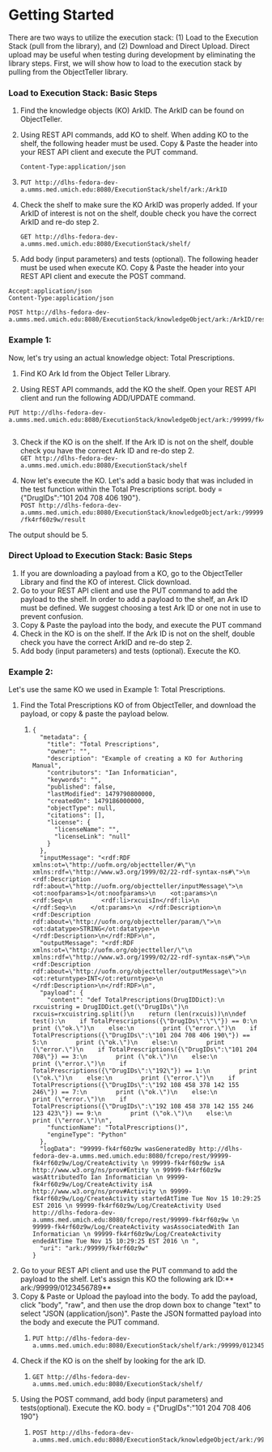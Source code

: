 # Getting Started

There are two ways to utilize the execution stack: \(1\) Load to the Execution Stack \(pull from the library\), and \(2\) Download and Direct Upload. Direct upload may be useful when testing during development by eliminating the library steps. First, we will show how to load to the execution stack by pulling from the ObjectTeller library.

### Load to Execution Stack: Basic Steps

1. Find the knowledge objects \(KO\) ArkID. The ArkID can be found on ObjectTeller.

2. Using REST API commands, add KO to shelf. When adding KO to the shelf, the following header must be used. Copy & Paste the header into your REST API client and execute the PUT command.

   ```
   Content-Type:application/json
   ```

3. ```
   PUT http://dlhs-fedora-dev-a.umms.med.umich.edu:8080/ExecutionStack/shelf/ark:/ArkID
   ```
4. Check the shelf to make sure the KO ArkID was properly added. If your ArkID of interest is not on the shelf, double check you have the correct ArkID and re-do step 2.

   ```
   GET http://dlhs-fedora-dev-a.umms.med.umich.edu:8080/ExecutionStack/shelf/
   ```

5. Add body \(input parameters\) and tests \(optional\). The following header must be used when execute KO. Copy & Paste the header into your REST API client and execute the POST command.

```
Accept:application/json
Content-Type:application/json
```

```
POST http://dlhs-fedora-dev-a.umms.med.umich.edu:8080/ExecutionStack/knowledgeObject/ark:/ArkID/result
```




### Example 1:

Now, let's try using an actual knowledge object: Total Prescriptions.



1. Find KO Ark Id from the Object Teller Library.

2. Using REST API commands, add the KO the shelf. Open your REST API client and run the following ADD/UPDATE command.


```
PUT http://dlhs-fedora-dev-a.umms.med.umich.edu:8080/ExecutionStack/knowledgeObject/ark:/99999/fk4rf60z9w/result
      
```



3. Check if the KO is on the shelf. If the Ark ID is not on the shelf, double check you have the correct Ark ID and re-do step 2.  
   ```GET http://dlhs-fedora-dev-a.umms.med.umich.edu:8080/ExecutionStack/shelf```

4. Now let's execute the KO. Let's add a basic body that was included in the test function within the Total Prescriptions script. body = {"DrugIDs":"101 204 708 406 190"}.  
   ```POST http://dlhs-fedora-dev-a.umms.med.umich.edu:8080/ExecutionStack/knowledgeObject/ark:/99999/fk4rf60z9w/result```

The output should be 5.

### Direct Upload to Execution Stack: Basic Steps

1. If you are downloading a payload from a KO, go to the ObjectTeller Library and find the KO of interest. Click download.
2. Go to your REST API client and use the PUT command to add the payload to the shelf. In order to add a payload to the shelf, an Ark ID must be defined. We suggest choosing a test Ark ID or one not in use to prevent confusion. 
3. Copy & Paste the payload into the body, and execute the PUT command
4. Check in the KO is on the shelf. If the Ark ID is not on the shelf, double check you have the correct ArkID and re-do step 2.
5. Add body \(input parameters\) and tests \(optional\). Execute the KO.

### Example 2:

Let's use the same KO we used in Example 1: Total Prescriptions.

1. Find the Total Prescriptions KO of from ObjectTeller, and download the payload, or copy & paste the payload below.
   1. ```
      {
        "metadata": {
          "title": "Total Prescriptions",
          "owner": "",
          "description": "Example of creating a KO for Authoring Manual",
          "contributors": "Ian Informatician",
          "keywords": "",
          "published": false,
          "lastModified": 1479790800000,
          "createdOn": 1479186000000,
          "objectType": null,
          "citations": [],
          "license": {
            "licenseName": "",
            "licenseLink": "null"
          }
        },
        "inputMessage": "<rdf:RDF xmlns:ot=\"http://uofm.org/objectteller/#\"\n xmlns:rdf=\"http://www.w3.org/1999/02/22-rdf-syntax-ns#\">\n  <rdf:Description rdf:about=\"http://uofm.org/objectteller/inputMessage\">\n    <ot:noofparams>1</ot:noofparams>\n    <ot:params>\n      <rdf:Seq>\n        <rdf:li>rxcuisIn</rdf:li>\n      </rdf:Seq>\n    </ot:params>\n  </rdf:Description>\n  <rdf:Description rdf:about=\"http://uofm.org/objectteller/param/\">\n    <ot:datatype>STRING</ot:datatype>\n  </rdf:Description>\n</rdf:RDF>\n",
        "outputMessage": "<rdf:RDF xmlns:ot=\"http://uofm.org/objectteller/\"\n  xmlns:rdf=\"http://www.w3.org/1999/02/22-rdf-syntax-ns#\">\n  <rdf:Description rdf:about=\"http://uofm.org/objectteller/outputMessage\">\n    <ot:returntype>INT</ot:returntype>\n  </rdf:Description>\n</rdf:RDF>\n",
        "payload": {
          "content": "def TotalPrescriptions(DrugIDDict):\n    rxcuistring = DrugIDDict.get(\"DrugIDs\")\n    rxcuis=rxcuistring.split()\n    return (len(rxcuis))\n\ndef test():\n    if TotalPrescriptions({\"DrugIDs\":\"\"}) == 0:\n        print (\"ok.\")\n    else:\n        print (\"error.\")\n    if TotalPrescriptions({\"DrugIDs\":\"101 204 708 406 190\"}) == 5:\n        print (\"ok.\")\n    else:\n        print (\"error.\")\n    if TotalPrescriptions({\"DrugIDs\":\"101 204 708\"}) == 3:\n        print (\"ok.\")\n    else:\n        print (\"error.\")\n    if TotalPrescriptions({\"DrugIDs\":\"192\"}) == 1:\n        print (\"ok.\")\n    else:\n        print (\"error.\")\n    if TotalPrescriptions({\"DrugIDs\":\"192 108 458 378 142 155 246\"}) == 7:\n        print (\"ok.\")\n    else:\n        print (\"error.\")\n    if TotalPrescriptions({\"DrugIDs\":\"192 108 458 378 142 155 246 123 423\"}) == 9:\n        print (\"ok.\")\n    else:\n        print (\"error.\")\n",
          "functionName": "TotalPrescriptions()",
          "engineType": "Python"
        },
        "logData": "99999-fk4rf60z9w wasGeneratedBy http://dlhs-fedora-dev-a.umms.med.umich.edu:8080/fcrepo/rest/99999-fk4rf60z9w/Log/CreateActivity \n 99999-fk4rf60z9w isA http://www.w3.org/ns/prov#Entity \n 99999-fk4rf60z9w wasAttributedTo Ian Informatician \n 99999-fk4rf60z9w/Log/CreateActivity isA http://www.w3.org/ns/prov#Activity \n 99999-fk4rf60z9w/Log/CreateActivity startedAtTime Tue Nov 15 10:29:25 EST 2016 \n 99999-fk4rf60z9w/Log/CreateActivity Used http://dlhs-fedora-dev-a.umms.med.umich.edu:8080/fcrepo/rest/99999-fk4rf60z9w \n 99999-fk4rf60z9w/Log/CreateActivity wasAssociatedWith Ian Informatician \n 99999-fk4rf60z9w/Log/CreateActivity endedAtTime Tue Nov 15 10:29:25 EST 2016 \n ",
        "uri": "ark:/99999/fk4rf60z9w"
      }
      ```
2. Go to your REST API client and use the PUT command to add the payload to the shelf. Let's assign this KO the following ark ID:** ark:/99999/0123456789**
3. Copy & Paste or Upload the payload into the body. To add the payload, click "body", "raw", and then use the drop down box to change "text" to select "JSON \(application/json\)". Paste the JSON formatted payload into the body and execute the PUT command.
   1. ```
      PUT http://dlhs-fedora-dev-a.umms.med.umich.edu:8080/ExecutionStack/shelf/ark:/99999/0123456789
      ```
4. Check if the KO is on the shelf by looking for the ark ID.
   1. ```
      GET http://dlhs-fedora-dev-a.umms.med.umich.edu:8080/ExecutionStack/shelf/
      ```
5. Using the POST command, add body \(input parameters\) and tests\(optional\). Execute the KO.
   body = {"DrugIDs":"101 204 708 406 190"}
   1. ```
      POST http://dlhs-fedora-dev-a.umms.med.umich.edu:8080/ExecutionStack/knowledgeObject/ark:/99999/0123456789/result
      ```



